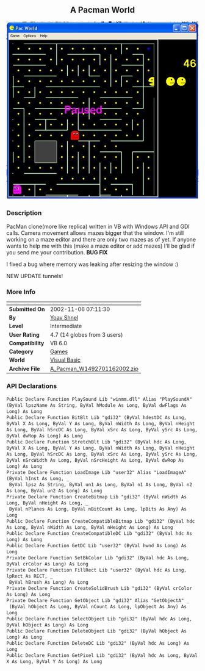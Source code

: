 ﻿<div align="center">

## A Pacman World

<img src="PIC200329207493710.JPG">
</div>

### Description

PacMan clone(more like replica) written in VB with Windows API and GDI calls. Camera movement allows mazes bigger that the window. I'm still working on a maze editor and there are only two mazes as of yet. If anyone wants to help me with this (make a maze editor or add mazes) I'll be glad if you send me your contribution. **BUG FIX**

I fixed a bug where memory was leaking after resizing the window :)

NEW UPDATE tunnels!
 
### More Info
 


<span>             |<span>
---                |---
**Submitted On**   |2002-11-06 07:11:30
**By**             |[Yoav Shnel](https://github.com/Planet-Source-Code/PSCIndex/blob/master/ByAuthor/yoav-shnel.md)
**Level**          |Intermediate
**User Rating**    |4.7 (14 globes from 3 users)
**Compatibility**  |VB 6\.0
**Category**       |[Games](https://github.com/Planet-Source-Code/PSCIndex/blob/master/ByCategory/games__1-38.md)
**World**          |[Visual Basic](https://github.com/Planet-Source-Code/PSCIndex/blob/master/ByWorld/visual-basic.md)
**Archive File**   |[A\_Pacman\_W1492701162002\.zip](https://github.com/Planet-Source-Code/yoav-shnel-a-pacman-world__1-40437/archive/master.zip)

### API Declarations

```
Public Declare Function PlaySound Lib "winmm.dll" Alias "PlaySoundA" (ByVal lpszName As String, ByVal hModule As Long, ByVal dwFlags As Long) As Long
Public Declare Function BitBlt Lib "gdi32" (ByVal hdestDC As Long, ByVal X As Long, ByVal Y As Long, ByVal nWidth As Long, ByVal nHeight As Long, ByVal hSrcDC As Long, ByVal xSrc As Long, ByVal ySrc As Long, ByVal dwRop As Long) As Long
Public Declare Function StretchBlt Lib "gdi32" (ByVal hdc As Long, ByVal X As Long, ByVal Y As Long, ByVal nWidth As Long, ByVal nHeight As Long, ByVal hSrcDC As Long, ByVal xSrc As Long, ByVal ySrc As Long, ByVal nSrcWidth As Long, ByVal nSrcHeight As Long, ByVal dwRop As Long) As Long
Private Declare Function LoadImage Lib "user32" Alias "LoadImageA" (ByVal hInst As Long, _
 ByVal lpsz As String, ByVal un1 As Long, ByVal n1 As Long, ByVal n2 As Long, ByVal un2 As Long) As Long
Private Declare Function CreateBitmap Lib "gdi32" (ByVal nWidth As Long, ByVal nHeight As Long, _
 ByVal nPlanes As Long, ByVal nBitCount As Long, lpBits As Any) As Long
Public Declare Function CreateCompatibleBitmap Lib "gdi32" (ByVal hdc As Long, ByVal nWidth As Long, ByVal nHeight As Long) As Long
Public Declare Function CreateCompatibleDC Lib "gdi32" (ByVal hdc As Long) As Long
Public Declare Function GetDC Lib "user32" (ByVal hwnd As Long) As Long
Private Declare Function SetBkColor Lib "gdi32" (ByVal hdc As Long, ByVal crColor As Long) As Long
Private Declare Function FillRect Lib "user32" (ByVal hdc As Long, lpRect As RECT, _
 ByVal hBrush As Long) As Long
Private Declare Function CreateSolidBrush Lib "gdi32" (ByVal crColor As Long) As Long
Private Declare Function GetObject Lib "gdi32" Alias "GetObjectA" _
 (ByVal hObject As Long, ByVal nCount As Long, lpObject As Any) As Long
Public Declare Function SelectObject Lib "gdi32" (ByVal hdc As Long, ByVal hObject As Long) As Long
Public Declare Function DeleteObject Lib "gdi32" (ByVal hObject As Long) As Long
Public Declare Function DeleteDC Lib "gdi32" (ByVal hdc As Long) As Long
Public Declare Function GetPixel Lib "gdi32" (ByVal hdc As Long, ByVal X As Long, ByVal Y As Long) As Long
```





